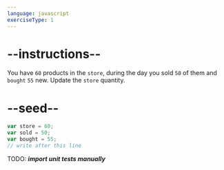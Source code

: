 ```yaml
---
language: javascript
exerciseType: 1
---
```


# --instructions--

You have `60` products in the `store`, during the day you sold `50` of them and `bought` `55` new.
Update the `store` quantity.

# --seed--

```javascript
var store = 60;
var sold = 50;
var bought = 55;
// write after this line
```

TODO: ___import unit tests manually___

